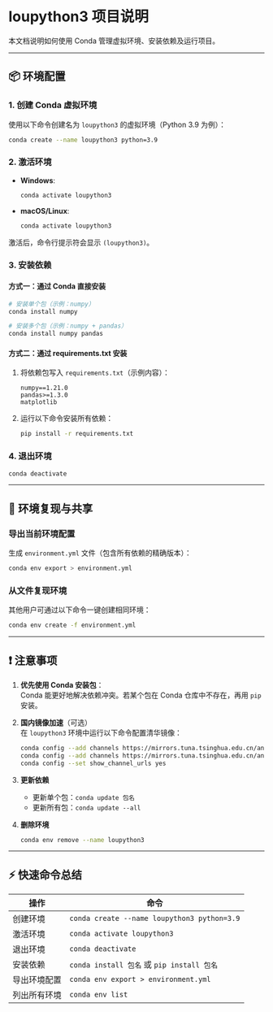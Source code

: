 # loupython3 项目说明

本文档说明如何使用 Conda 管理虚拟环境、安装依赖及运行项目。

---

## 📦 环境配置

### 1. 创建 Conda 虚拟环境
使用以下命令创建名为 `loupython3` 的虚拟环境（Python 3.9 为例）：
```bash
conda create --name loupython3 python=3.9
```

### 2. 激活环境
- ​**Windows**:
  ```bash
  conda activate loupython3
  ```
- ​**macOS/Linux**:
  ```bash
  conda activate loupython3
  ```

激活后，命令行提示符会显示 `(loupython3)`。

### 3. 安装依赖
#### 方式一：通过 Conda 直接安装
```bash
# 安装单个包（示例：numpy）
conda install numpy

# 安装多个包（示例：numpy + pandas）
conda install numpy pandas
```

#### 方式二：通过 requirements.txt 安装
1. 将依赖包写入 `requirements.txt`（示例内容）：
   ```text
   numpy==1.21.0
   pandas>=1.3.0
   matplotlib
   ```
2. 运行以下命令安装所有依赖：
   ```bash
   pip install -r requirements.txt
   ```

### 4. 退出环境
```bash
conda deactivate
```

---

## 🔄 环境复现与共享

### 导出当前环境配置
生成 `environment.yml` 文件（包含所有依赖的精确版本）：
```bash
conda env export > environment.yml
```

### 从文件复现环境
其他用户可通过以下命令一键创建相同环境：
```bash
conda env create -f environment.yml
```

---

## ❗ 注意事项
1. ​**优先使用 Conda 安装包**：  
   Conda 能更好地解决依赖冲突。若某个包在 Conda 仓库中不存在，再用 `pip` 安装。

2. ​**国内镜像加速**​（可选）  
   在 `loupython3` 环境中运行以下命令配置清华镜像：
   ```bash
   conda config --add channels https://mirrors.tuna.tsinghua.edu.cn/anaconda/pkgs/main/
   conda config --add channels https://mirrors.tuna.tsinghua.edu.cn/anaconda/pkgs/free/
   conda config --set show_channel_urls yes
   ```

3. ​**更新依赖**  
   - 更新单个包：`conda update 包名`
   - 更新所有包：`conda update --all`

4. ​**删除环境**  
   ```bash
   conda env remove --name loupython3
   ```

---

## ⚡ 快速命令总结
| 操作                     | 命令                                  |
|--------------------------|---------------------------------------|
| 创建环境                 | `conda create --name loupython3 python=3.9` |
| 激活环境                 | `conda activate loupython3`           |
| 退出环境                 | `conda deactivate`                    |
| 安装依赖                 | `conda install 包名` 或 `pip install 包名` |
| 导出环境配置             | `conda env export > environment.yml`  |
| 列出所有环境             | `conda env list`                      |
